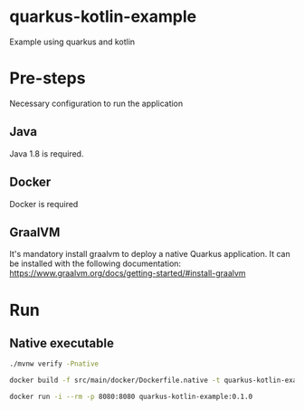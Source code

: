 # quarkus-kotlin-example
Example using quarkus and kotlin

# Pre-steps
Necessary configuration to run the application

## Java
Java 1.8 is required.

## Docker
Docker is required

## GraalVM
It's mandatory install graalvm to deploy a native Quarkus application. It can be installed with the following documentation: https://www.graalvm.org/docs/getting-started/#install-graalvm 

# Run

## Native executable
```bash 
./mvnw verify -Pnative
```

```bash
docker build -f src/main/docker/Dockerfile.native -t quarkus-kotlin-example:0.1.0 . 
```

```bash
docker run -i --rm -p 8080:8080 quarkus-kotlin-example:0.1.0
```